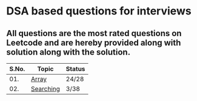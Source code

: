 # DSA based questions for interviews
## All questions are the most rated questions on Leetcode and are hereby provided along with solution along with the solution.


| S.No. | Topic | Status |
|---|--------------|-----|
|01. | [Array](https://github.com/geeky01adarsh/DSA-Interview-Questions/tree/main/Arrays) | 24/28 |
|02. | [Searching](/Searching)|3/38|
